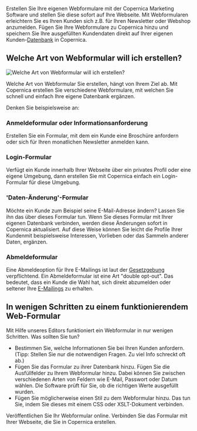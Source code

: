 Erstellen Sie Ihre eigenen Webformulare mit der Copernica Marketing
Software und stellen Sie diese sofort auf Ihre Webseite. Mit
Webformularen erleichtern Sie es Ihren Kunden sich z.B. für Ihren
Newsletter oder Webshop anzumelden. Fügen Sie Ihre Webformulare zu
Copernica hinzu und speichern Sie Ihre ausgefüllten Kundendaten direkt
auf Ihrer eigenen
Kunden-[Datenbank](./creating-your-own-databases.md "Erstellen Sie Ihre eigene Datenbank")
in Copernica.

Welche Art von Webformular will ich erstellen?
----------------------------------------------

![Welche Art von Webformular will ich
erstellen?](Copernicacom/de-verschiedene-sorten-webformularen-thumb.png "Welche Art von Webformular will ich erstellen?")

Welche Art von Webformular Sie erstellen, hängt von Ihrem Ziel ab. Mit
Copernica erstellen Sie verschiedene Webformulare, mit welchen Sie
schnell und einfach Ihre eigene Datenbank ergänzen.

Denken Sie beispielsweise an:

### Anmeldeformular oder Informationsanforderung

Erstellen Sie ein Formular, mit dem ein Kunde eine Broschüre anfordern
oder sich für Ihren monatlichen Newsletter anmelden kann.

### Login-Formular

Verfügt ein Kunde innerhalb Ihrer Webseite über ein privates Profil oder
eine eigene Umgebung, dann erstellen Sie mit Copernica einfach ein
Login-Formular für diese Umgebung.

### 'Daten-Änderung'-Formular

Möchte ein Kunde zum Beispiel seine E-Mail-Adresse ändern? Lassen Sie
ihn das über dieses Formular tun. Wenn Sie dieses Formular mit Ihrer
eigenen Datenbank verbinden, werden diese Änderungen sofort in Copernica
aktualisiert. Auf diese Weise können Sie leicht die Profile Ihrer
Kundenmit beispielsweise Interessen, Vorlieben oder das Sammeln anderer
Daten, ergänzen. 

### Abmeldeformular

Eine Abmeldeoption für Ihre E-Mailings ist laut der
[Gesetzgebung](./legislation.md "Gesetzgebung")
verpflichtend. Ein Abmeldeformular ist eine Art "double opt-out". Das
bedeutet, dass ein Kunde die Wahl hat, sich direkt abzumelden oder
seltener Ihre
[E-Mailings](./emailings.md "E-Mailings")
zu erhalten.

In wenigen Schritten zu einem funktionierendem Web-Formular
-----------------------------------------------------------

Mit Hilfe unseres Editors funktioniert ein Webformular in nur wenigen
Schritten. Was sollten Sie tun?

-   Bestimmen Sie, welche Informationen Sie bei Ihren Kunden anfordern.
    (Tipp: Stellen Sie nur die notwendigen Fragen. Zu viel Info schreckt
    oft ab.)
-   Fügen Sie das Formular zu ihrer Datenbank hinzu. Fügen Sie die
    Ausfüllfelder zu Ihrem Webformular hinzu. Dabei können Sie zwischen
    verschiedenen Arten von Feldern wie E-Mail, Passwort oder Datum
    wählen. Die Software prüft für Sie, ob die richtigen Werte
    ausgefüllt wurden.
-   Fügen Sie möglicherweise einen Stil zu dem Webformular hinzu. Das
    tun Sie, indem Sie dieses mit einem CSS oder XSLT-Dokument
    verbinden.

Veröffentlichen Sie Ihr Webformular online. Verbinden Sie das Formular
mit Ihrer Webseite, die Sie in Copernica erstellen.
